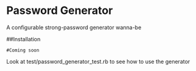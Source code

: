 # Password Generator

A configurable strong-password generator wanna-be

##Installation

    #Coming soon

Look at test/password_generator_test.rb to see how to use the generator
